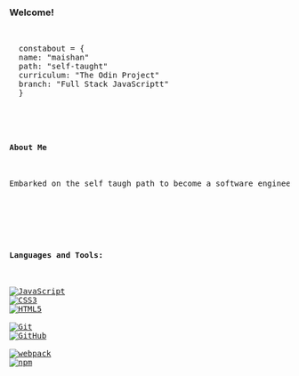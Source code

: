 <h3 align="left">Welcome!</h3>
<br>

<pre>
  <span class="pl-k">const</span><span class="pl-s1">about</span> <span class="pl-c1">=</span> <span class="pl-kos">{</span>
  <span class="pl-c1">name</span>: <span class="pl-s">"maishan"</span> 
  <span class="pl-c1">path</span>: <span class="pl-s">"self-taught"</span> 
  <span class="pl-c1">curriculum</span>: <span class="pl-s">"The Odin Project"</span>
  <span class="pl-c1">branch</span>: <span class="pl-s">"Full Stack JavaScriptt"</span>
  <span class="pl-kos">}</span>
<pre>
  


<h4 align="left">About Me</h4>
<p>Embarked on the self taugh path to become a software engineer at <strong>The Odin Project: Full Stack JavaScript</strong> 🌱</p>

<br>

<h4 align="left">Languages and Tools:</h4>
<p dir="auto"><a target="_blank" rel="noopener noreferrer nofollow" href="https://camo.githubusercontent.com/4cc82f9f181f1ad34aeb4c5e228d391f38e12245a2c8f41c25a6a9775e57fb5f/68747470733a2f2f696d672e736869656c64732e696f2f62616467652f2d4a6176615363726970742d3333333f7374796c653d666c61742d737175617265266c6f676f3d6a617661736372697074"><img src="https://camo.githubusercontent.com/4cc82f9f181f1ad34aeb4c5e228d391f38e12245a2c8f41c25a6a9775e57fb5f/68747470733a2f2f696d672e736869656c64732e696f2f62616467652f2d4a6176615363726970742d3333333f7374796c653d666c61742d737175617265266c6f676f3d6a617661736372697074" alt="JavaScript" data-canonical-src="https://img.shields.io/badge/-JavaScript-333?style=flat-square&amp;logo=javascript" style="max-width: 100%;"></a>
<a target="_blank" rel="noopener noreferrer nofollow" href="https://camo.githubusercontent.com/b9f4ef8614059822c393175f53ab3fc6e35c93a72d4ad58c19148d6d5c4f078f/68747470733a2f2f696d672e736869656c64732e696f2f62616467652f2d435353332d3333333f7374796c653d666c61742d737175617265266c6f676f3d63737333266c6f676f436f6c6f723d313061306463"><img src="https://camo.githubusercontent.com/b9f4ef8614059822c393175f53ab3fc6e35c93a72d4ad58c19148d6d5c4f078f/68747470733a2f2f696d672e736869656c64732e696f2f62616467652f2d435353332d3333333f7374796c653d666c61742d737175617265266c6f676f3d63737333266c6f676f436f6c6f723d313061306463" alt="CSS3" data-canonical-src="https://img.shields.io/badge/-CSS3-333?style=flat-square&amp;logo=css3&amp;logoColor=10a0dc" style="max-width: 100%;"></a>
<a target="_blank" rel="noopener noreferrer nofollow" href="https://camo.githubusercontent.com/cd7aeb1d7bde60df4cc997570590b18e8ec7b8c0f5c75d13c89dbb6399f4fff5/68747470733a2f2f696d672e736869656c64732e696f2f62616467652f2d48544d4c352d3333333f7374796c653d666c61742d737175617265266c6f676f3d68746d6c35"><img src="https://camo.githubusercontent.com/cd7aeb1d7bde60df4cc997570590b18e8ec7b8c0f5c75d13c89dbb6399f4fff5/68747470733a2f2f696d672e736869656c64732e696f2f62616467652f2d48544d4c352d3333333f7374796c653d666c61742d737175617265266c6f676f3d68746d6c35" alt="HTML5" data-canonical-src="https://img.shields.io/badge/-HTML5-333?style=flat-square&amp;logo=html5" style="max-width: 100%;"></a><br>
<a target="_blank" rel="noopener noreferrer nofollow" href="https://camo.githubusercontent.com/7dcc187379d16e3cf979e006a1bd3f41c3f5053fbade4912a7d75182e2e4a4dc/68747470733a2f2f696d672e736869656c64732e696f2f62616467652f2d4769742d3333333f7374796c653d666c61742d737175617265266c6f676f3d676974"><img src="https://camo.githubusercontent.com/7dcc187379d16e3cf979e006a1bd3f41c3f5053fbade4912a7d75182e2e4a4dc/68747470733a2f2f696d672e736869656c64732e696f2f62616467652f2d4769742d3333333f7374796c653d666c61742d737175617265266c6f676f3d676974" alt="Git" data-canonical-src="https://img.shields.io/badge/-Git-333?style=flat-square&amp;logo=git" style="max-width: 100%;"></a>
<a target="_blank" rel="noopener noreferrer nofollow" href="https://camo.githubusercontent.com/24b45f88525273e796614650718961e2ab0623380de1643300067aceac2b780a/68747470733a2f2f696d672e736869656c64732e696f2f62616467652f2d4769744875622d3333333f7374796c653d666c61742d737175617265266c6f676f3d676974687562"><img src="https://camo.githubusercontent.com/24b45f88525273e796614650718961e2ab0623380de1643300067aceac2b780a/68747470733a2f2f696d672e736869656c64732e696f2f62616467652f2d4769744875622d3333333f7374796c653d666c61742d737175617265266c6f676f3d676974687562" alt="GitHub" data-canonical-src="https://img.shields.io/badge/-GitHub-333?style=flat-square&amp;logo=github" style="max-width: 100%;"></a><br>
<a target="_blank" rel="noopener noreferrer nofollow" href="https://camo.githubusercontent.com/8f8ce2823b90c2945117ef2daf803c1c37ede159cd69e8ef35fd7338c167b87d/68747470733a2f2f696d672e736869656c64732e696f2f62616467652f2d7765627061636b2d3333333f7374796c653d666c61742d737175617265266c6f676f3d7765627061636b"><img src="https://camo.githubusercontent.com/8f8ce2823b90c2945117ef2daf803c1c37ede159cd69e8ef35fd7338c167b87d/68747470733a2f2f696d672e736869656c64732e696f2f62616467652f2d7765627061636b2d3333333f7374796c653d666c61742d737175617265266c6f676f3d7765627061636b" alt="webpack" data-canonical-src="https://img.shields.io/badge/-webpack-333?style=flat-square&amp;logo=webpack" style="max-width: 100%;"></a>
<a target="_blank" rel="noopener noreferrer nofollow" href="https://camo.githubusercontent.com/0a9225220ecac641449059dd82e8049e8657022cda553095beac122489d72d10/68747470733a2f2f696d672e736869656c64732e696f2f62616467652f2d6e706d2d3333333f7374796c653d666c61742d737175617265266c6f676f3d6e706d"><img src="https://camo.githubusercontent.com/0a9225220ecac641449059dd82e8049e8657022cda553095beac122489d72d10/68747470733a2f2f696d672e736869656c64732e696f2f62616467652f2d6e706d2d3333333f7374796c653d666c61742d737175617265266c6f676f3d6e706d" alt="npm" data-canonical-src="https://img.shields.io/badge/-npm-333?style=flat-square&amp;logo=npm" style="max-width: 100%;"></a>
</p>

